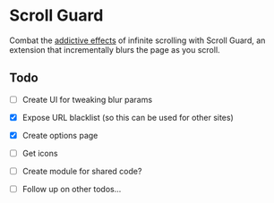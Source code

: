 # Scroll Guard

Combat the [addictive effects](https://medium.com/startup-grind/infinite-scroll-the-webs-slot-machine-c18c2502d5c1) of infinite scrolling with Scroll Guard, an extension that incrementally blurs the page as you scroll.

## Todo

* [ ] Create UI for tweaking blur params
* [x] Expose URL blacklist (so this can be used for other sites)
* [x] Create options page
* [ ] Get icons
* [ ] Create module for shared code?
* [ ] Follow up on other todos...

